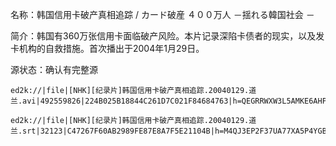 名称：韩国信用卡破产真相追踪 / カード破産  ４００万人 －揺れる韓国社会 －

简介：韩国有360万张信用卡面临破产风险。本片记录深陷卡债者的现实，以及发卡机构的自救措施。首次播出于2004年1月29日。

源状态：确认有完整源

```
ed2k://|file|[NHK][纪录片]韩国信用卡破产真相追踪.20040129.道兰.avi|492559826|224B025B18844C261D7C021F84684763|h=QEGRRWXW3L5AMKE6AHPHKFQTO7XAIWXG|/

ed2k://|file|[NHK][纪录片]韩国信用卡破产真相追踪.20040129.道兰.srt|32123|C47267F60AB2989FE87E8A7F5E21104B|h=M4QJ3EP2F37UA77XA5P4YGBZL333VKZD|/
```
